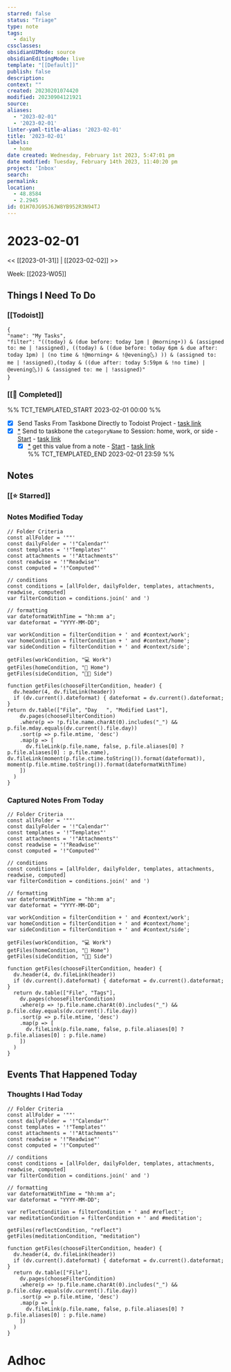 ```yaml
---
starred: false
status: "Triage"
type: note
tags:
  - daily
cssclasses: 
obsidianUIMode: source
obsidianEditingMode: live
template: "[[Default]]"
publish: false
description: 
context: ""
created: 20230201074420
modified: 20230904121921
source: 
aliases:
  - "2023-02-01"
  - '2023-02-01'
linter-yaml-title-alias: '2023-02-01'
title: '2023-02-01'
labels:
  - home
date created: Wednesday, February 1st 2023, 5:47:01 pm
date modified: Tuesday, February 14th 2023, 11:40:20 pm
project: 'Inbox'
search: 
permalink: 
location:
  - 48.8584
  - 2.2945
id: 01H70JG9SJ6JW8YB952R3N94TJ
---
```


# 2023-02-01

<< [[2023-01-31]] | [[2023-02-02]] >>

Week: [[2023-W05]]

## Things I Need To Do

### [[Todoist]]

```todoist
{
"name": "My Tasks",
"filter": "((today) & (due before: today 1pm | @morning☀️)) & (assigned to: me | !assigned), ((today) & ((due before: today 6pm & due after: today 1pm) | (no time & !@morning☀️ & !@evening🌜) )) & (assigned to: me | !assigned),(today & ((due after: today 5:59pm & !no time) | @evening🌜)) & (assigned to: me | !assigned)"
}
```


### [[🙌 Completed]]

%% TCT_TEMPLATED_START 2023-02-01 00:00 %%

- [X] Send Tasks From Taskbone Directly to Todoist Project - [task link](https://todoist.com/app/task/6568391730)
- [X] [*](obsidian://advanced-uri?vault=main&filepath=Inbox%2FProcessed%2F2023-01-31--16-31-15.md&block=19eb3) Send to taskbone the `categoryName` to Session: home, work, or side - [Start](session:///start?duration=25&intent=Send%20to%20taskbone%20the%20%60categoryName%60%20to%20Session%3A%20home%2C%20work%2C%20or%20side) - [task link](https://todoist.com/app/task/6575834240)
    - [X] [*](obsidian://advanced-uri?vault=main&filepath=Inbox%2FProcessed%2F2023-01-31--16-31-15.md&block=8c56a) get this value from a note - [Start](session:///start?duration=25&intent=get%20this%20value%20from%20a%20note) - [task link](https://todoist.com/app/task/6575840758)  
%% TCT_TEMPLATED_END 2023-02-01 23:59 %%

## Notes

### [[⭐ Starred]]

### Notes Modified Today
```dataviewjs
// Folder Criteria
const allFolder = '""'
const dailyFolder = '!"Calendar"'
const templates = '!"Templates"'
const attachments = '!"Attachments"'
const readwise = '!"Readwise"'
const computed = '!"Computed"'

// conditions
const conditions = [allFolder, dailyFolder, templates, attachments, readwise, computed]
var filterCondition = conditions.join(' and ')

// formatting
var dateformatWithTime = "hh:mm a";
var dateformat = "YYYY-MM-DD";

var workCondition = filterCondition + ' and #context/work';
var homeCondition = filterCondition + ' and #context/home';
var sideCondition = filterCondition + ' and #context/side';

getFiles(workCondition, "💻 Work")
getFiles(homeCondition, "🏡 Home")
getFiles(sideCondition, "👨‍💻 Side")

function getFiles(chooseFilterCondition, header) {
  dv.header(4, dv.fileLink(header))
  if (dv.current().dateformat) { dateformat = dv.current().dateformat; }
return dv.table(["File", "Day   ", "Modified Last"],
    dv.pages(chooseFilterCondition)
    .where(p => !p.file.name.charAt(0).includes("_") && p.file.mday.equals(dv.current().file.day))
    .sort(p => p.file.mtime, 'desc')
    .map(p => [
      dv.fileLink(p.file.name, false, p.file.aliases[0] ? p.file.aliases[0] : p.file.name), dv.fileLink(moment(p.file.ctime.toString()).format(dateformat)), moment(p.file.mtime.toString()).format(dateformatWithTime)
    ])
  )
}
```

### Captured Notes From Today

```dataviewjs
// Folder Criteria
const allFolder = '""'
const dailyFolder = '!"Calendar"'
const templates = '!"Templates"'
const attachments = '!"Attachments"'
const readwise = '!"Readwise"'
const computed = '!"Computed"'

// conditions
const conditions = [allFolder, dailyFolder, templates, attachments, readwise, computed]
var filterCondition = conditions.join(' and ')

// formatting
var dateformatWithTime = "hh:mm a";
var dateformat = "YYYY-MM-DD";

var workCondition = filterCondition + ' and #context/work';
var homeCondition = filterCondition + ' and #context/home';
var sideCondition = filterCondition + ' and #context/side';

getFiles(workCondition, "💻 Work")
getFiles(homeCondition, "🏡 Home")
getFiles(sideCondition, "👨‍💻 Side")

function getFiles(chooseFilterCondition, header) {
  dv.header(4, dv.fileLink(header))
  if (dv.current().dateformat) { dateformat = dv.current().dateformat; }
  return dv.table(["File", "Tags"],
    dv.pages(chooseFilterCondition)
    .where(p => !p.file.name.charAt(0).includes("_") && p.file.cday.equals(dv.current().file.day))
    .sort(p => p.file.mtime, 'desc')
    .map(p => [
      dv.fileLink(p.file.name, false, p.file.aliases[0] ? p.file.aliases[0] : p.file.name)
    ])
  )
}
```

## Events That Happened Today

### Thoughts I Had Today

```dataviewjs
// Folder Criteria
const allFolder = '""'
const dailyFolder = '!"Calendar"'
const templates = '!"Templates"'
const attachments = '!"Attachments"'
const readwise = '!"Readwise"'
const computed = '!"Computed"'

// conditions
const conditions = [allFolder, dailyFolder, templates, attachments, readwise, computed]
var filterCondition = conditions.join(' and ')

// formatting
var dateformatWithTime = "hh:mm a";
var dateformat = "YYYY-MM-DD";

var reflectCondition = filterCondition + ' and #reflect';
var meditationCondition = filterCondition + ' and #meditation';

getFiles(reflectCondition, "reflect")
getFiles(meditationCondition, "meditation")

function getFiles(chooseFilterCondition, header) {
  dv.header(4, dv.fileLink(header))
  if (dv.current().dateformat) { dateformat = dv.current().dateformat; }
  return dv.table(["File"],
    dv.pages(chooseFilterCondition)
    .where(p => !p.file.name.charAt(0).includes("_") && p.file.cday.equals(dv.current().file.day))
    .sort(p => p.file.mtime, 'desc')
    .map(p => [
      dv.fileLink(p.file.name, false, p.file.aliases[0] ? p.file.aliases[0] : p.file.name)
    ])
  )
}
```

# Adhoc
